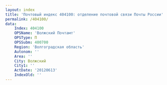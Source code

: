 ```yaml
---
layout: index
title: 'Почтовый индекс 404100: отделение почтовой связи Почты России'
permalink: /404100/
data:
    Index: 404100
    OPSName: 'Волжский Почтамт'
    OPSType: П
    OPSSubm: 400700
    Region: 'Волгоградская область'
    Autonom: ''
    Area: ''
    City: Волжский
    City1: ''
    ActDate: '20120613'
    IndexOld: ''
---
```

